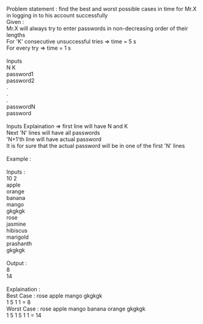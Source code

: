 Problem statement : find the best and worst possible cases in time for Mr.X in logging in to his account successfully<br/>
Given : <br/>
Mr.X will always try to enter passwords in non-decreasing order of their lengths<br/>
For 'K' consecutive unsuccessful tries => time = 5 s<br/>
For every try => time = 1 s<br/>
<br/>
Inputs<br/>
N K<br/>
password1<br/>
password2<br/>
.<br/>
.<br/>
.<br/>
passwordN<br/>
password<br/>
<br/>
Inputs Explaination => first line will have N and K <br/>
Next 'N' lines will have all passwords<br />
'N+1'th line will have actual password<br />
It is for sure that the actual password will be in one of the first 'N' lines<br />
<br />
Example : <br />
<br />
Inputs :<br />
10 2<br />
apple<br />
orange<br />
banana<br />
mango<br />
gkgkgk<br />
rose<br />
jasmine<br />
hibiscus<br />
marigold<br />
prashanth<br />
gkgkgk<br />
<br />
Output :<br />
8<br />
14<br />
<br />
Explaination :<br />
Best Case : rose apple mango gkgkgk<br />
1 5 1 1 = 8<br />
Worst Case : rose apple mango banana orange gkgkgk<br />
1 5 1 5 1 1 = 14<br />

